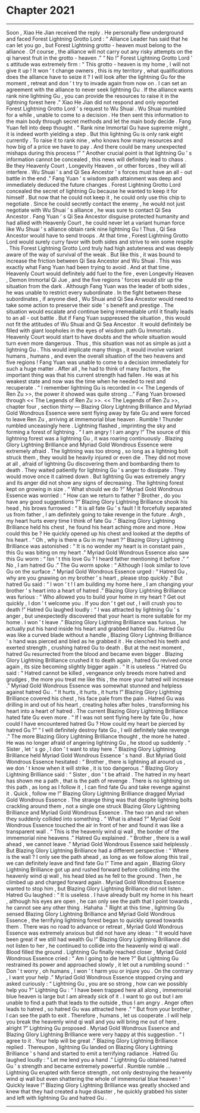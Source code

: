 
# Chapter 2021


---

Soon , Xiao He Jian received the reply . He personally flew underground and faced Forest Lightning Grotto Lord : “ Alliance Leader has said that he can let you go , but Forest Lightning grotto - heaven must belong to the alliance . Of course , the alliance will not carry out any risky attempts on the qi harvest fruit in the grotto - heaven .”
“ No !” Forest Lightning Grotto Lord ’ s attitude was extremely firm : “ This grotto - heaven is my home , I will not give it up ! It won ’ t change owners , this is my territory , what qualifications does the alliance have to seize it ? I will look after the lightning Gu for the moment , retreat and don ’ t try to invade again from now on . I can set an agreement with the alliance to never seek lightning Gu . If the alliance wants rank nine lightning Gu , you can provide the resources to raise it in the lightning forest here .”
Xiao He Jian did not respond and only reported Forest Lightning Grotto Lord ’ s request to Wu Shuai .
Wu Shuai mumbled for a while , unable to come to a decision .
He then sent this information to the main body through secret methods and let the main body decide .
Fang Yuan fell into deep thought .
“ Rank nine Immortal Gu have supreme might , it is indeed worth yielding a step . But this lightning Gu is only rank eight currently . To raise it to rank nine , who knows how many resources and how big of a price we have to pay . And there could be many unexpected mishaps during this process !”
“ Another crucial point is that lightning Gu ’ s information cannot be concealed , this news will definitely lead to chaos . Be they Heavenly Court , Longevity Heaven , or other forces , they will all interfere . Wu Shuai ’ s and Qi Sea Ancestor ’ s forces must have an all - out battle in the end .”
Fang Yuan ’ s wisdom path attainment was deep and immediately deduced the future changes .
Forest Lightning Grotto Lord concealed the secret of lightning Gu because he wanted to keep it for himself . But now that he could not keep it , he could only use this chip to negotiate .
Since he could secretly contact the enemy , he would not just negotiate with Wu Shuai ’ s alliance , he was sure to contact Qi Sea Ancestor .
Fang Yuan ’ s Qi Sea Ancestor disguise protected humanity and had allied with Heavenly Court , he could never let a variant human force like Wu Shuai ’ s alliance obtain rank nine lightning Gu !
Thus , Qi Sea Ancestor would have to send troops .
At that time , Forest Lightning Grotto Lord would surely curry favor with both sides and strive to win some respite . This Forest Lightning Grotto Lord truly had high astuteness and was deeply aware of the way of survival of the weak .
But like this , it was bound to increase the friction between Qi Sea Ancestor and Wu Shuai . This was exactly what Fang Yuan had been trying to avoid .
And at that time , Heavenly Court would definitely add fuel to the fire , even Longevity Heaven , Demon Immortal Qi Jue , and the five regions ’ forces would stir up the situation from the dark .
Although Fang Yuan was the leader of both sides , he was unable to restrict every subordinate . In the fight between these subordinates , if anyone died , Wu Shuai and Qi Sea Ancestor would need to take some action to preserve their side ’ s benefit and prestige . The situation would escalate and continue being irremediable until it finally leads to an all - out battle .
But if Fang Yuan suppressed the situation , this would not fit the attitudes of Wu Shuai and Qi Sea Ancestor . It would definitely be filled with giant loopholes in the eyes of wisdom path Gu Immortals . Heavenly Court would start to have doubts and the whole situation would turn even more dangerous .
Thus , this situation was not as simple as just a lightning Gu .
This would implicate many things , it would involve variant humans , humans , and even the overall situation of the two heavens and five regions !
Fang Yuan was unable to come to a decision immediately for such a huge matter .
After all , he had to think of many factors , the important thing was that his current strength had fallen . He was at his weakest state and now was the time when he needed to rest and recuperate .
“ I remember lightning Gu is recorded in << The Legends of Ren Zu >>, the power it showed was quite strong …”
Fang Yuan browsed through << The Legends of Ren Zu >>.
<< The Legends of Ren Zu >>, chapter four , section thirty —
Blazing Glory Lightning Brilliance and Myriad Gold Wondrous Essence were sent flying away by fate Gu and were forced to leave Ren Zu , arriving at immemorial blue heaven .
Rumble !
Thunder rumbled unceasingly here . Lightning flashed , imprinting the sky and forming a forest of lightning .
“ I am angry ! I am angry !” The source of this lightning forest was a lightning Gu , it was roaring continuously .
Blazing Glory Lightning Brilliance and Myriad Gold Wondrous Essence were extremely afraid . The lightning was too strong , so long as a lightning bolt struck them , they would be heavily injured or even die .
They did not move at all , afraid of lightning Gu discovering them and bombarding them to death .
They waited patiently for lightning Gu ’ s anger to dissipate . They would move once it calmed down .
But lightning Gu was extremely angry and its anger did not show any signs of decreasing . The lightning forest kept on growing in size .
“ What should we do ?” Myriad Gold Wondrous Essence was worried : “ How can we return to father ? Brother , do you have any good suggestions ?”
Blazing Glory Lightning Brilliance shook his head , his brows furrowed : “ It is all fate Gu ’ s fault ! It forcefully separated us from father , I am definitely going to take revenge in the future . Argh , my heart hurts every time I think of fate Gu .”
Blazing Glory Lightning Brilliance held his chest , he found his heart aching more and more .
How could this be ?
He quickly opened up his chest and looked at the depths of his heart .
“ Oh , why is there a Gu in my heart ?” Blazing Glory Lightning Brilliance was astonished : “ It is no wonder my heart is in constant pain , this Gu was biting on my heart .”
Myriad Gold Wondrous Essence also saw this Gu worm : “ Isn ’ t this love Gu ? I heard father mentioning it before .”
“ No , I am hatred Gu .” The Gu worm spoke : “ Although I look similar to love Gu on the surface .”
Myriad Gold Wondrous Essence urged : “ Hatred Gu , why are you gnawing on my brother ’ s heart , please stop quickly .”
But hatred Gu said : “ I won ’ t ! I am building my home here , I am changing your brother ’ s heart into a heart of hatred .”
Blazing Glory Lightning Brilliance was furious : “ Who allowed you to build your home in my heart ? Get out quickly , I don ’ t welcome you . If you don ’ t get out , I will crush you to death !”
Hatred Gu laughed loudly : “ I was attracted by lightning Gu ’ s anger , but unexpectedly discovered that your heart is more suitable for my home . I won ’ t leave .”
Blazing Glory Lightning Brilliance was furious , he actually put his hand inside his heart and grabbed hatred Gu .
Hatred Gu was like a curved blade without a handle , Blazing Glory Lightning Brilliance ’ s hand was pierced and bled as he grabbed it .
He clenched his teeth and exerted strength , crushing hatred Gu to death .
But at the next moment , hatred Gu resurrected from the blood and became even bigger .
Blazing Glory Lightning Brilliance crushed it to death again , hatred Gu revived once again , its size becoming slightly bigger again .
“ It is useless .” Hatred Gu said : “ Hatred cannot be killed , vengeance only breeds more hatred and grudges , the more you treat me like this , the more your hatred will increase .”
Myriad Gold Wondrous Essence was somewhat stunned and helpless against hatred Gu .
“ It hurts , it hurts , it hurts !” Blazing Glory Lightning Brilliance covered his chest , his face pale from the pain .
Hatred Gu was drilling in and out of his heart , creating holes after holes , transforming his heart into a heart of hatred .
The current Blazing Glory Lightning Brilliance hated fate Gu even more .
“ If I was not sent flying here by fate Gu , how could I have encountered hatred Gu ? How could my heart be pierced by hatred Gu ?”
“ I will definitely destroy fate Gu , I will definitely take revenge .”
The more Blazing Glory Lightning Brilliance thought , the more he hated . He was no longer afraid of angering lightning Gu , he stood up suddenly .
“ Sister , let ’ s go , I don ’ t want to stay here .” Blazing Glory Lightning Brilliance held Myriad Gold Wondrous Essence ’ s hand .
But Myriad Gold Wondrous Essence hesitated : “ Brother , there is lightning all around us , we don ’ t know when it will strike , it is too dangerous .”
Blazing Glory Lightning Brilliance said : “ Sister , don ’ t be afraid . The hatred in my heart has shown me a path , that is the path of revenge . There is no lightning on this path , as long as I follow it , I can find fate Gu and take revenge against it . Quick , follow me !”
Blazing Glory Lightning Brilliance dragged Myriad Gold Wondrous Essence .
The strange thing was that despite lightning bolts crackling around them , not a single one struck Blazing Glory Lightning Brilliance and Myriad Gold Wondrous Essence .
The two ran and ran when they suddenly collided into something .
“ What is ahead ?” Myriad Gold Wondrous Essence touched the air in front of her and found it was like a transparent wall .
“ This is the heavenly wind qi wall , the border of the immemorial nine heavens .” Hatred Gu explained .
“ Brother , there is a wall ahead , we cannot leave .” Myriad Gold Wondrous Essence said helplessly .
But Blazing Glory Lightning Brilliance had a different perspective : “ Where is the wall ? I only see the path ahead , as long as we follow along this trail , we can definitely leave and find fate Gu !”
Time and again , Blazing Glory Lightning Brilliance got up and rushed forward before colliding into the heavenly wind qi wall , his head bled as he fell to the ground . Then , he climbed up and charged forward again .
Myriad Gold Wondrous Essence wanted to stop him , but Blazing Glory Lightning Brilliance did not listen .
Hatred Gu laughed : “ It is useless . I have already built my home in his heart , although his eyes are open , he can only see the path that I point towards , he cannot see any other thing . Hahaha .”
Right at this time , lightning Gu sensed Blazing Glory Lightning Brilliance and Myriad Gold Wondrous Essence , the terrifying lightning forest began to quickly spread towards them .
There was no road to advance or retreat , Myriad Gold Wondrous Essence was extremely anxious but did not have any ideas : “ It would have been great if we still had wealth Gu !”
Blazing Glory Lightning Brilliance did not listen to her , he continued to collide into the heavenly wind qi wall . Blood filled the ground .
Lightning Gu finally reached closer , Myriad Gold Wondrous Essence cried : “ Am I going to die here ?”
But Lightning Gu restrained its power and approached slowly , it let out a rumbling sound : “ Don ’ t worry , oh humans , I won ’ t harm you or injure you . On the contrary , I want your help .”
Myriad Gold Wondrous Essence stopped crying and asked curiously : “ Lightning Gu , you are so strong , how can we possibly help you ?”
Lightning Gu : “ I have been trapped here all along , immemorial blue heaven is large but I am already sick of it . I want to go out but I am unable to find a path that leads to the outside , thus I am angry . Anger often leads to hatred , so hatred Gu was attracted here .”
“ But from your brother , I can see the path to exit . Therefore , humans , let us cooperate . I will help you break the heavenly wind qi wall and you will bring me out of here , alright ?” Lightning Gu proposed .
Myriad Gold Wondrous Essence and Blazing Glory Lightning Brilliance were very happy at this suggestion .
“ I agree to it . Your help will be great .” Blazing Glory Lightning Brilliance replied .
Thereupon , lightning Gu landed on Blazing Glory Lightning Brilliance ’ s hand and started to emit a terrifying radiance .
Hatred Gu laughed loudly : “ Let me lend you a hand .”
Lightning Gu obtained hatred Gu ’ s strength and became extremely powerful .
Rumble rumble …
Lightning Gu erupted with fierce strength , not only destroying the heavenly wind qi wall but even shattering the whole of immemorial blue heaven !
“ Quickly leave !” Blazing Glory Lightning Brilliance was greatly shocked and knew that they had created a huge disaster , he quickly grabbed his sister and left with lightning Gu and hatred Gu .

---

